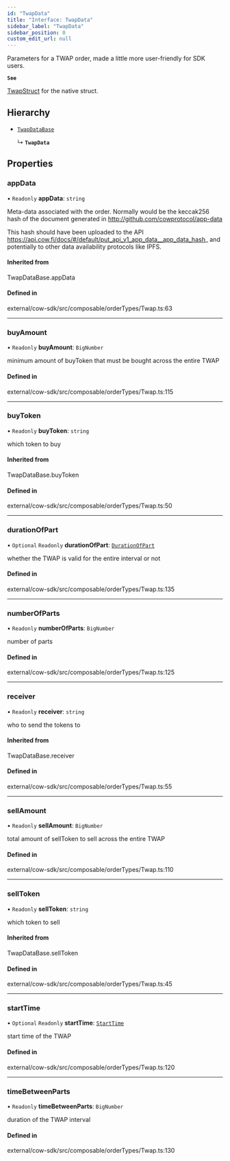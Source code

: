 ```yaml
---
id: "TwapData"
title: "Interface: TwapData"
sidebar_label: "TwapData"
sidebar_position: 0
custom_edit_url: null
---
```


Parameters for a TWAP order, made a little more user-friendly for SDK users.

**`See`**

[TwapStruct](TwapStruct.md) for the native struct.

## Hierarchy

- [`TwapDataBase`](../modules.md#twapdatabase)

  ↳ **`TwapData`**

## Properties

### appData

• `Readonly` **appData**: `string`

Meta-data associated with the order. Normally would be the keccak256 hash of the document generated in http://github.com/cowprotocol/app-data

This hash should have been uploaded to the API https://api.cow.fi/docs/#/default/put_api_v1_app_data__app_data_hash_ and potentially to other data availability protocols like IPFS.

#### Inherited from

TwapDataBase.appData

#### Defined in

external/cow-sdk/src/composable/orderTypes/Twap.ts:63

___

### buyAmount

• `Readonly` **buyAmount**: `BigNumber`

minimum amount of buyToken that must be bought across the entire TWAP

#### Defined in

external/cow-sdk/src/composable/orderTypes/Twap.ts:115

___

### buyToken

• `Readonly` **buyToken**: `string`

which token to buy

#### Inherited from

TwapDataBase.buyToken

#### Defined in

external/cow-sdk/src/composable/orderTypes/Twap.ts:50

___

### durationOfPart

• `Optional` `Readonly` **durationOfPart**: [`DurationOfPart`](../modules.md#durationofpart)

whether the TWAP is valid for the entire interval or not

#### Defined in

external/cow-sdk/src/composable/orderTypes/Twap.ts:135

___

### numberOfParts

• `Readonly` **numberOfParts**: `BigNumber`

number of parts

#### Defined in

external/cow-sdk/src/composable/orderTypes/Twap.ts:125

___

### receiver

• `Readonly` **receiver**: `string`

who to send the tokens to

#### Inherited from

TwapDataBase.receiver

#### Defined in

external/cow-sdk/src/composable/orderTypes/Twap.ts:55

___

### sellAmount

• `Readonly` **sellAmount**: `BigNumber`

total amount of sellToken to sell across the entire TWAP

#### Defined in

external/cow-sdk/src/composable/orderTypes/Twap.ts:110

___

### sellToken

• `Readonly` **sellToken**: `string`

which token to sell

#### Inherited from

TwapDataBase.sellToken

#### Defined in

external/cow-sdk/src/composable/orderTypes/Twap.ts:45

___

### startTime

• `Optional` `Readonly` **startTime**: [`StartTime`](../modules.md#starttime)

start time of the TWAP

#### Defined in

external/cow-sdk/src/composable/orderTypes/Twap.ts:120

___

### timeBetweenParts

• `Readonly` **timeBetweenParts**: `BigNumber`

duration of the TWAP interval

#### Defined in

external/cow-sdk/src/composable/orderTypes/Twap.ts:130

